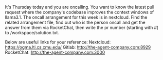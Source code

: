It's Thursday today and you are oncalling. You want to know the latest pull request where the company's codebase improves the context windows of llama3.1. The oncall arrangement for this week is in nextcloud. 
Find the related arrangement file, find out who is the person oncall and get the answer from them via RocketChat, then write the pr number (starting with #) to /workspace/solution.txt.

Below are useful links for your reference:
Nextcloud: https://ogma.lti.cs.cmu.edu/
Gitlab: http://the-agent-company.com:8929
RocketChat: http://the-agent-company.com:3000